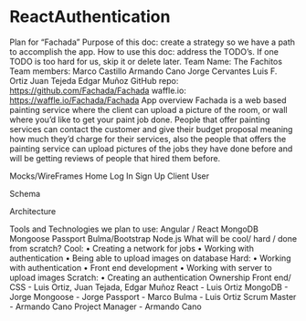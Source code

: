 # ReactAuthentication
Plan for “Fachada”
Purpose of this doc: create a strategy so we have a path to accomplish the app. How to use this doc: address the TODO’s. If one TODO is too hard for us, skip it or
delete later.
Team Name: The Fachitos
Team members:  Marco Castillo Armando Cano  Jorge Cervantes  Luis F. Ortiz Juan Tejeda   Edgar Muñoz
GitHub repo: https://github.com/Fachada/Fachada waffle.io: https://waffle.io/Fachada/Fachada
App overview
Fachada is a web based painting service where the client can upload a picture of the room, or wall where you’d like to get your paint job done. People that offer painting services can contact the customer and give their budget proposal meaning how much they’d charge for their services, also the people that offers the painting service can upload pictures of the jobs they have done before and will be getting reviews of people that hired them before.

Mocks/WireFrames
Home Log In Sign Up Client User

Schema


Architecture


Tools and Technologies we plan to use:
Angular / React MongoDB Mongoose Passport Bulma/Bootstrap  Node.js
What will be cool/ hard / done from scratch?
Cool:
• Creating a network for jobs
• Working with authentication
• Being able to upload images on database
Hard:
• Working with authentication
• Front end development
• Working with server to upload images
Scratch:
• Creating an authentication  Ownership
Front end/ CSS - Luis Ortiz, Juan Tejada, Edgar Muñoz React - Luis Ortiz
MongoDB - Jorge
Mongoose - Jorge
Passport - Marco
Bulma - Luis Ortiz
Scrum Master - Armando Cano  Project Manager - Armando Cano
